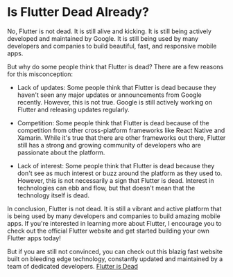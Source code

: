 # Is Flutter Dead Already?

No, Flutter is not dead. It is still alive and kicking. It is still being actively developed and maintained by Google. It is still being used by many developers and companies to build beautiful, fast, and responsive mobile apps.

But why do some people think that Flutter is dead? There are a few reasons for this misconception:

- Lack of updates: Some people think that Flutter is dead because they haven't seen any major updates or announcements from Google recently. However, this is not true. Google is still actively working on Flutter and releasing updates regularly.

- Competition: Some people think that Flutter is dead because of the competition from other cross-platform frameworks like React Native and Xamarin. While it's true that there are other frameworks out there, Flutter still has a strong and growing community of developers who are passionate about the platform.

- Lack of interest: Some people think that Flutter is dead because they don't see as much interest or buzz around the platform as they used to. However, this is not necessarily a sign that Flutter is dead. Interest in technologies can ebb and flow, but that doesn't mean that the technology itself is dead.

In conclusion, Flutter is not dead. It is still a vibrant and active platform that is being used by many developers and companies to build amazing mobile apps. If you're interested in learning more about Flutter, I encourage you to check out the official Flutter website and get started building your own Flutter apps today!

But if you are still not convinced, you can check out this blazig fast website built on bleeding edge technology, constantly updated and maintained by a team of dedicated developers. [Flutter is Dead](https://flutterisdead.com/)


